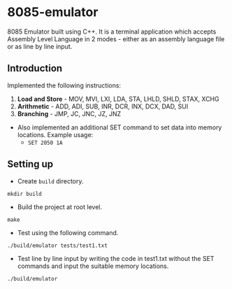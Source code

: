 # 8085-emulator
8085 Emulator built using C++. It is a terminal application which accepts Assembly Level Language in 2 modes - either as an assembly language file or as line by line input.

## Introduction
Implemented the following instructions:
1. **Load and Store** - MOV, MVI, LXI, LDA, STA, LHLD, SHLD, STAX, XCHG
2. **Arithmetic** - ADD, ADI, SUB, INR, DCR, INX, DCX, DAD, SUI
3. **Branching** - JMP, JC, JNC, JZ, JNZ
- Also implemented an additional SET command to set data into memory locations. Example usage:
  - `SET 2050 1A`

## Setting up
- Create `build` directory.
```terminal
mkdir build
```
- Build the project at root level.
```terminal
make
```
- Test using the following command.
```terminal
./build/emulator tests/test1.txt 
```
- Test line by line input by writing the code in test1.txt without the SET commands and input the suitable memory locations.
```terminal
./build/emulator
```
